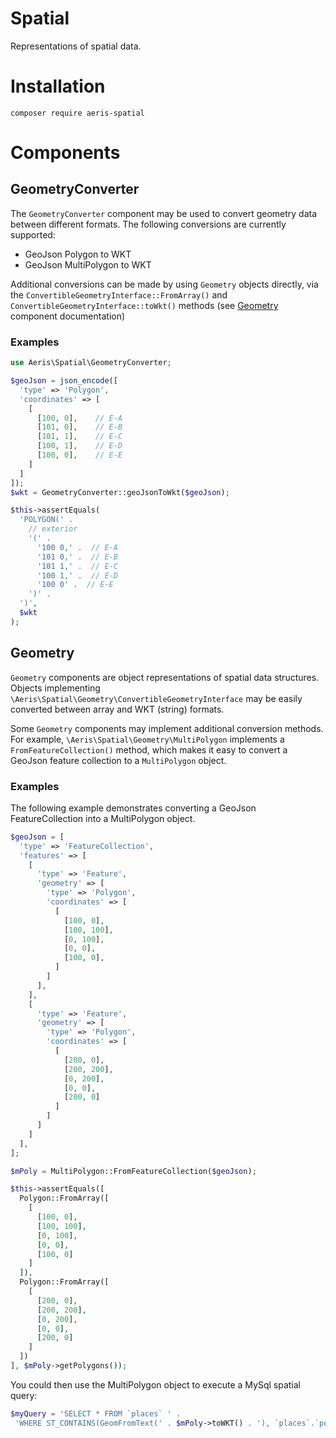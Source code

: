 Spatial
=======================

Representations of spatial data.

# Installation

```
composer require aeris-spatial
```


# Components

## GeometryConverter

The `GeometryConverter` component may be used to convert geometry data between different formats. The following conversions are currently supported:
 
* GeoJson Polygon to WKT
* GeoJson MultiPolygon to WKT

Additional conversions can be made by using `Geometry` objects directly, via the `ConvertibleGeometryInterface::FromArray()` and `ConvertibleGeometryInterface::toWkt()` methods (see [Geometry](#geometry) component documentation)

### Examples

```php
use Aeris\Spatial\GeometryConverter;

$geoJson = json_encode([
  'type' => 'Polygon',
  'coordinates' => [
    [
      [100, 0],    // E-A
      [101, 0],    // E-B
      [101, 1],    // E-C
      [100, 1],    // E-D
      [100, 0],    // E-E
    ]
  ]
]);
$wkt = GeometryConverter::geoJsonToWkt($geoJson);

$this->assertEquals(
  'POLYGON(' .
    // exterior
    '(' .
      '100 0,' .  // E-A
      '101 0,' .  // E-B
      '101 1,' .  // E-C
      '100 1,' .  // E-D
      '100 0' .  // E-E
    ')' .
  ')',
  $wkt
);
```

## Geometry

`Geometry` components are object representations of spatial data structures. Objects implementing `\Aeris\Spatial\Geometry\ConvertibleGeometryInterface` may be easily converted between array and WKT (string) formats.

Some `Geometry` components may implement additional conversion methods. For example, `\Aeris\Spatial\Geometry\MultiPolygon` implements a `FromFeatureCollection()` method, which makes it easy to convert a GeoJson feature collection to a `MultiPolygon` object.


### Examples

The following example demonstrates converting a GeoJson FeatureCollection into a MultiPolygon object.

```php
$geoJson = [
  'type' => 'FeatureCollection',
  'features' => [
    [
      'type' => 'Feature',
      'geometry' => [
        'type' => 'Polygon',
        'coordinates' => [
          [
            [100, 0],
            [100, 100],
            [0, 100],
            [0, 0],
            [100, 0],
          ]
        ]
      ],
    ],
    [
      'type' => 'Feature',
      'geometry' => [
        'type' => 'Polygon',
        'coordinates' => [
          [
            [200, 0],
            [200, 200],
            [0, 200],
            [0, 0],
            [200, 0]
          ]
        ]
      ]
    ]
  ],
];

$mPoly = MultiPolygon::FromFeatureCollection($geoJson);

$this->assertEquals([
  Polygon::FromArray([
    [
      [100, 0],
      [100, 100],
      [0, 100],
      [0, 0],
      [100, 0]
    ]
  ]),
  Polygon::FromArray([
    [
      [200, 0],
      [200, 200],
      [0, 200],
      [0, 0],
      [200, 0]
    ]
  ])
], $mPoly->getPolygons());
```

You could then use the MultiPolygon object to execute a MySql spatial query:

```php
$myQuery = 'SELECT * FROM `places` ' .
 'WHERE ST_CONTAINS(GeomFromText(' . $mPoly->toWKT() . '), `places`.`point`)' 
```
